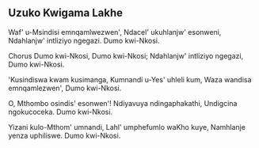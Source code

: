 ## Uzuko Kwigama Lakhe

Waf' u-Msindisi emnqamlwezwen', Ndacel' ukuhlanjw' esonweni,
Ndahlanjw' intliziyo ngegazi. Dumo kwi-Nkosi.

Chorus
Dumo kwi-Nkosi, Dumo kwi-Nkosi;
Ndahlanjw' intliziyo ngegazi, Dumo kwi-Nkosi.

'Kusindiswa kwam kusimanga, Kumnandi u-Yes' uhleli kum,
Waza wandisa emnqamlezwen', Dumo kwi-Nkosi.

O, Mthombo osindis' esonwen'! Ndiyavuya ndingaphakathi,
Undigcina ngokucoceka. Dumo kwi-Nkosi.

Yizani kulo-Mthom' umnandi, Lahl' umphefumlo waKho kuye,
Namhlanje yenza uphiliswe. Dumo kwi-Nkosi.

